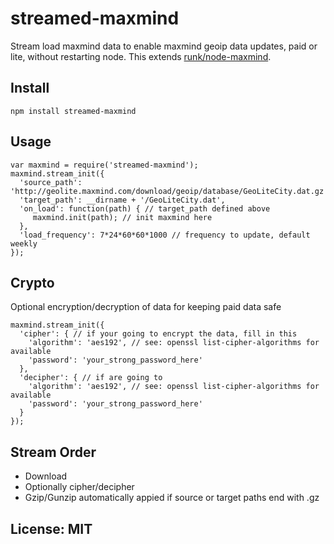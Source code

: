 # streamed-maxmind

Stream load maxmind data to enable maxmind geoip data updates, paid or lite, without restarting node.
This extends [runk/node-maxmind](https://github.com/runk/node-maxmind).

## Install

```
npm install streamed-maxmind
```

## Usage

```
var maxmind = require('streamed-maxmind');
maxmind.stream_init({
  'source_path': 'http://geolite.maxmind.com/download/geoip/database/GeoLiteCity.dat.gz',
  'target_path': __dirname + '/GeoLiteCity.dat',
  'on_load': function(path) { // target_path defined above
     maxmind.init(path); // init maxmind here
  },
  'load_frequency': 7*24*60*60*1000 // frequency to update, default weekly
});
```

## Crypto

Optional encryption/decryption of data for keeping paid data safe

```
maxmind.stream_init({
  'cipher': { // if your going to encrypt the data, fill in this
    'algorithm': 'aes192', // see: openssl list-cipher-algorithms for available
    'password': 'your_strong_password_here'
  },
  'decipher': { // if are going to
    'algorithm': 'aes192', // see: openssl list-cipher-algorithms for available
    'password': 'your_strong_password_here'
  }
});
```

## Stream Order

- Download
- Optionally cipher/decipher
- Gzip/Gunzip automatically appied if source or target paths end with .gz

## License: MIT
